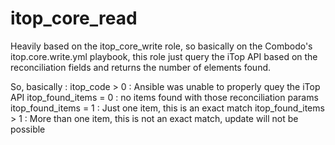 # itop_core_read

Heavily based on the itop_core_write role, so basically on the Combodo's itop.core.write.yml playbook, this role just query the iTop API based on the reconciliation fields and returns the number of elements found.

So, basically :
itop_code > 0 : Ansible was unable to properly quey the iTop API
itop_found_items = 0 : no items found with those reconciliation params
itop_found_items = 1 : Just one item, this is an exact match
itop_found_items > 1 : More than one item, this is not an exact match, update will not be possible

